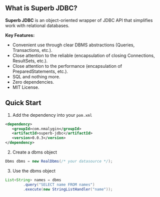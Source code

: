 ## What is Superb JDBC?

**Superb JDBC** is an object-oriented wrapper of JDBC API that simplifies work with relational databases.

**Key Features:**
- Convenient use through clear DBMS abstractions (Queries, Transactions, etc.).
- Close attention to the reliable (encapsulation of closing Connections, ResultSets, etc.).
- Close attention to the performance (encapsulation of PreparedStatements, etc.).
- SQL and nothing more.
- Zero dependencies.
- MIT License.

## Quick Start

1. Add the dependency into your `pom.xml`
```xml
<dependency>
   <groupId>com.nmalygin</groupId>
   <artifactId>superb-jdbc</artifactId>
   <version>0.0.3</version>
</dependency>
```

2. Create a dbms object
```java
Dbms dbms = new RealDbms(/* your datasource */);
```

3. Use the dbms object
```java
List<String> names = dbms
        .query("SELECT name FROM names")
        .execute(new StringListHandler("name"));
```




